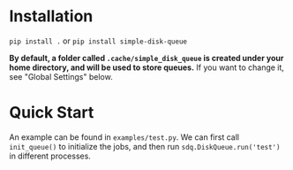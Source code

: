 
# Installation

`pip install .` or `pip install simple-disk-queue`

**By default, a folder called `.cache/simple_disk_queue` is created under your home directory, and will be used to store queues.**
If you want to change it, see "Global Settings" below.

# Quick Start

An example can be found in `examples/test.py`.
We can first call `init_queue()` to initialize the jobs, and then run `sdq.DiskQueue.run('test')` in different processes.